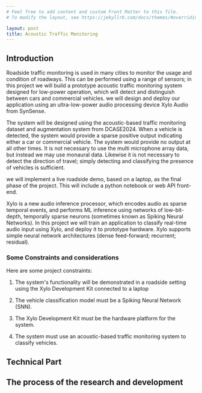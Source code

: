 ```yaml
---
# Feel free to add content and custom Front Matter to this file.
# To modify the layout, see https://jekyllrb.com/docs/themes/#overriding-theme-defaults

layout: post
title: Acoustic Traffic Monitoring
---
```


## Introduction

Roadside traffic monitoring is used in many cities to monitor the usage and condition of 
roadways. This can be performed using a range of sensors; in this project we will build a 
prototype acoustic traffic monitoring system designed for low-power operation, which 
will detect and distinguish between cars and commercial vehicles. we will design and 
deploy our application using an ultra-low-power audio processing device Xylo 
Audio from SynSense. 

The system will be designed using the acoustic-based traffic monitoring dataset and 
augmentation system from DCASE2024. When a vehicle is detected, the system would 
provide a sparse positive output indicating either a car or commercial vehicle. The system 
would provide no output at all other times. It is not necessary to use the multi
microphone array data, but instead we may use monaural data. Likewise it is not 
necessary to detect the direction of travel; simply detecting and classifying the presence 
of vehicles is sufficient. 

we will implement a live roadside demo, based on a laptop, as the final phase of the 
project. This will include a python notebook or web API front-end. 

Xylo is a new audio inference processor, which encodes audio as sparse temporal events, 
and performs ML inference using networks of low-bit-depth, temporally sparse 
neurons (sometimes known as Spiking Neural Networks). In this project we will train an 
application to classify real-time audio input using Xylo, and deploy it to prototype 
hardware. Xylo supports simple neural network architectures (dense feed-forward; 
recurrent; residual).

### Some Constraints and considerations
Here are some project constraints: 

1. The system's functionality will be demonstrated in a roadside setting using the Xylo Development Kit connected to a laptop 

2. The vehicle classification model must be a Spiking Neural Network (SNN). 

3. The Xylo Development Kit must be the hardware platform for the system.

4. The system must use an acoustic-based traffic monitoring system to classify vehicles.

## Technical Part


## The process of the research and development
